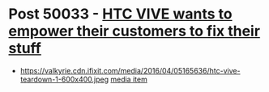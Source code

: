 # Post 50033 - [HTC VIVE wants to empower their customers to fix their stuff](https://www.ifixit.com/News/50033/htc-vive-wants-to-empower-their-customers-to-fix-their-stuff)

- https://valkyrie.cdn.ifixit.com/media/2016/04/05165636/htc-vive-teardown-1-600x400.jpeg [media item](media-27774.md)